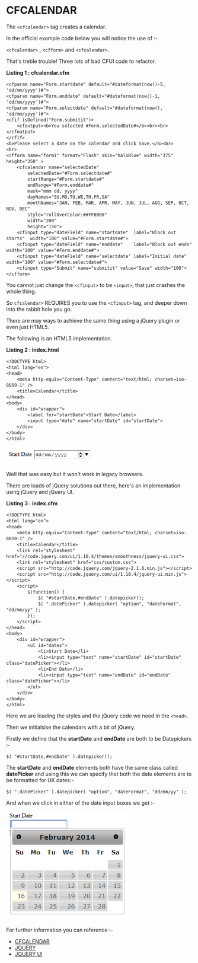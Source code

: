 CFCALENDAR
===

The `<cfcalendar>` tag creates a calendar.

In the official example code below you will notice the use of :-

`<cfcalendar>` , `<cfform>` and `<cfcalendar>`.

That's treble trouble! Three lots of bad CFUI code to refactor. 

**Listing 1 : cfcalendar.cfm**

    <cfparam name="Form.startdate" default="#dateformat(now()-5, 'dd/mm/yyyy')#">
    <cfparam name="Form.enddate" default="#dateformat(now()-1, 'dd/mm/yyyy')#">
    <cfparam name="Form.selectdate" default="#dateformat(now(), 'dd/mm/yyyy')#">
    <cfif isDefined("Form.submitit")>
        <cfoutput><b>You selected #Form.selectedDate#</b><br><br></cfoutput>
    </cfif>
    <b>Please select a date on the calendar and click Save.</b><br>
    <br>
    <cfform name="form1" format="Flash" skin="haloBlue" width="375" height="350" >
        <cfcalendar name="selectedDate" 
            selectedDate="#Form.selectdate#"
            startRange="#Form.startdate#"
            endRange="#Form.enddate#" 
            mask="mmm dd, yyyy" 
            dayNames="SU,MO,TU,WE,TH,FR,SA"
            monthNames="JAN, FEB, MAR, APR, MAY, JUN, JUL, AUG, SEP, OCT, NOV, DEC"
            style="rollOverColor:##FF0000"
            width="200" 
            height="150">
        <cfinput type="dateField" name="startdate"  label="Block out starts"  width="100" value="#Form.startdate#">
        <cfinput type="dateField" name="enddate"    label="Block out ends"    width="100" value="#Form.enddate#">
        <cfinput type="dateField" name="selectdate" label="Initial date"      width="100" value="#Form.selectdate#">
        <cfinput type="Submit" name="submitit" value="Save" width="100"> 
    </cfform>

You cannot just change the `<cfinput>` to be `<input>`, that just crashes the whole thing.

So `cfcalendar>` REQUIRES you to use the `<cfinput>` tag, and deeper down into the rabbit hole you go.

There are may ways to achieve the same thing using a jQuery plugin or even just HTML5.

The following is an HTML5 implementation.

**Listing 2 : index.html**

    <!DOCTYPE html>
    <html lang="en">
    <head>
        <meta http-equiv="Content-Type" content="text/html; charset=iso-8859-1" />
        <title>Calendar</title>
    </head>
    <body>
        <div id="wrapper">
            <label for="startDate">Start Date</label>
            <input type="date" name="startDate" id="startDate">
        </div>
    </body>
    </html>

![HTML5 Examaple](images/d1.PNG)

Well that was easy but it won't work in legacy browsers.

There are loads of jQuery solutions out there, here's an implementation using jQuery and jQuery UI.

**Listing 3 : index.cfm**

    <!DOCTYPE html>
    <html lang="en">
    <head>
        <meta http-equiv="Content-Type" content="text/html; charset=iso-8859-1" />
        <title>Calendar</title>
        <link rel="stylesheet" href="//code.jquery.com/ui/1.10.4/themes/smoothness/jquery-ui.css">
        <link rel="stylesheet" href="css/custom.css">
        <script src="http://code.jquery.com/jquery-2.1.0.min.js"></script>
        <script src="http://code.jquery.com/ui/1.10.4/jquery-ui.min.js"></script>
        <script>
            $(function() {
                $( "#startDate,#endDate" ).datepicker();
                $( ".datePicker" ).datepicker( "option", "dateFormat", "dd/mm/yy" );
            });
        </script>
    </head>
    <body>
        <div id="wrapper">
            <ul id="dates">
                <li>Start Date</li>
                <li><input type="text" name="startDate" id="startDate" class="datePicker"></li>
                <li>End Date</li>
                <li><input type="text" name="endDate" id="endDate" class="datePicker"></li>
            </ul>
        </div>
    </body>
    </html>

Here we are loading the styles and the jQuery code we need in the `<head>`.

Then we initialsise the calendars with a bit of jQuery.

Firstly we define that the **startDate** and **endDate** are both to be Datepickers :-
    
    $( "#startDate,#endDate" ).datepicker();

The **startDate** and **endDate** elements both have the same class called **datePicker** and using this we can specify that both the date elements are to be formatted for UK dates:-

    $( ".datePicker" ).datepicker( "option", "dateFormat", "dd/mm/yy" );

And when we click in either of the date input boxes we get :-

![jQuery Examaple](images/d2.PNG)

For further information you can reference :-

* [CFCALENDAR](http://livedocs.adobe.com/coldfusion/8/htmldocs/help.html?content=Tags_c_02.html)
* [JQUERY](http://jquery.com/)
* [JQUERY UI](http://jqueryui.com)

